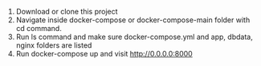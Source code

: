 1. Download or clone this project
2. Navigate inside docker-compose or docker-compose-main folder with cd command.
3. Run ls command and make sure docker-compose.yml and app, dbdata, nginx folders are listed
4. Run docker-compose up and visit http://0.0.0.0:8000
